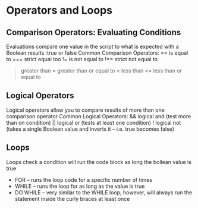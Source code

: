 # Operators and Loops

## Comparison Operators: Evaluating Conditions
Evaluations compare one value in the script to what is expected with a Boolean results :true or false
Common Comparison Operators:
== 	is equal to
=== 	strict equal too
!=  	is not equal to
!== 	strict not equal to
>	greater than
>=	greater than or equal to
<	less than
<=	less than or equal to

## Logical Operators
Logical operators allow you to compare results of more than one comparison operator
Common Logical Operators:
&&	logical and 	(test more than on condition)
||	logical or 	(tests at least one condition)
!	logical not	(takes a single Boolean value and inverts it – i.e. true becomes false)

## Loops
Loops check a condition will run the code block as long the bollean value is true
-	FOR – runs the loop code for a specific number of times
-	WHILE – runs the loop for as long as the value is true
-	DO WHILE – very similar to the WHILE loop; however, will always run the statement inside the curly braces at least once
